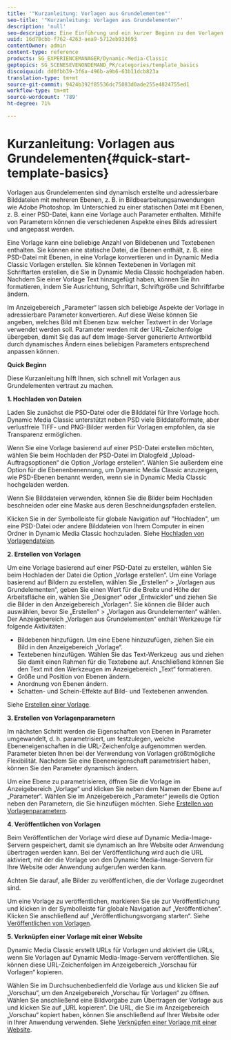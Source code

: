 ```yaml
---
title: '"Kurzanleitung: Vorlagen aus Grundelementen"'
seo-title: '"Kurzanleitung: Vorlagen aus Grundelementen"'
description: 'null'
seo-description: Eine Einführung und ein kurzer Beginn zu den Vorlagen aus Grundelementen, die Ihnen helfen, sich schnell aufzumachen.
uuid: 16d78cbb-f762-4263-aea9-5712eb933693
contentOwner: admin
content-type: reference
products: SG_EXPERIENCEMANAGER/Dynamic-Media-Classic
geptopics: SG_SCENESEVENONDEMAND_PK/categories/template_basics
discoiquuid: dd0fbb39-3f6a-496b-a9b6-63b11dcb823a
translation-type: tm+mt
source-git-commit: 9424b392f85536dc75083d0ade255e4824755ed1
workflow-type: tm+mt
source-wordcount: '789'
ht-degree: 71%

---
```



# Kurzanleitung: Vorlagen aus Grundelementen{#quick-start-template-basics}

Vorlagen aus Grundelementen sind dynamisch erstellte und adressierbare Bilddateien mit mehreren Ebenen, z. B. in Bildbearbeitungsanwendungen wie Adobe Photoshop. Im Unterschied zu einer statischen Datei mit Ebenen, z. B. einer PSD-Datei, kann eine Vorlage auch Parameter enthalten. Mithilfe von Parametern können die verschiedenen Aspekte eines Bilds adressiert und angepasst werden.

Eine Vorlage kann eine beliebige Anzahl von Bildebenen und Textebenen enthalten. Sie können eine statische Datei, die Ebenen enthält, z. B. eine PSD-Datei mit Ebenen, in eine Vorlage konvertieren und in Dynamic Media Classic Vorlagen erstellen. Sie können Textebenen in Vorlagen mit Schriftarten erstellen, die Sie in Dynamic Media Classic hochgeladen haben. Nachdem Sie einer Vorlage Text hinzugefügt haben, können Sie ihn formatieren, indem Sie Ausrichtung, Schriftart, Schriftgröße und Schriftfarbe ändern.

Im Anzeigebereich „Parameter“ lassen sich beliebige Aspekte der Vorlage in adressierbare Parameter konvertieren. Auf diese Weise können Sie angeben, welches Bild mit Ebenen bzw. welcher Textwert in der Vorlage verwendet werden soll. Parameter werden mit der URL-Zeichenfolge übergeben, damit Sie das auf dem Image-Server generierte Antwortbild durch dynamisches Ändern eines beliebigen Parameters entsprechend anpassen können.

**Quick Beginn**

Diese Kurzanleitung hilft Ihnen, sich schnell mit Vorlagen aus Grundelementen vertraut zu machen.

**1. Hochladen von Dateien**

Laden Sie zunächst die PSD-Datei oder die Bilddatei für Ihre Vorlage hoch. Dynamic Media Classic unterstützt neben PSD viele Bilddateiformate, aber verlustfreie TIFF- und PNG-Bilder werden für Vorlagen empfohlen, da sie Transparenz ermöglichen.

Wenn Sie eine Vorlage basierend auf einer PSD-Datei erstellen möchten, wählen Sie beim Hochladen der PSD-Datei im Dialogfeld „Upload-Auftragsoptionen“ die Option „Vorlage erstellen“. Wählen Sie außerdem eine Option für die Ebenenbenennung, um Dynamic Media Classic anzuzeigen, wie PSD-Ebenen benannt werden, wenn sie in Dynamic Media Classic hochgeladen werden.

Wenn Sie Bilddateien verwenden, können Sie die Bilder beim Hochladen beschneiden oder eine Maske aus deren Beschneidungspfaden erstellen.

Klicken Sie in der Symbolleiste für globale Navigation auf &quot;Hochladen&quot;, um eine PSD-Datei oder andere Bilddateien von Ihrem Computer in einen Ordner in Dynamic Media Classic hochzuladen. Siehe [Hochladen von Vorlagendateien](uploading-template-files.md#uploading_template_files).

**2. Erstellen von Vorlagen**

Um eine Vorlage basierend auf einer PSD-Datei zu erstellen, wählen Sie beim Hochladen der Datei die Option „Vorlage erstellen“. Um eine Vorlage basierend auf Bildern zu erstellen, wählen Sie „Erstellen“ > „Vorlagen aus Grundelementen“, geben Sie einen Wert für die Breite und Höhe der Arbeitsfläche ein, wählen Sie „Designer“ oder „Entwickler“ und ziehen Sie die Bilder in den Anzeigebereich „Vorlagen“. Sie können die Bilder auch auswählen, bevor Sie „Erstellen“ > „Vorlagen aus Grundelementen“ wählen. Der Anzeigebereich „Vorlagen aus Grundelementen“ enthält Werkzeuge für folgende Aktivitäten:

* Bildebenen hinzufügen. Um eine Ebene hinzuzufügen, ziehen Sie ein Bild in den Anzeigebereich „Vorlage“.
* Textebenen hinzufügen. Wählen Sie das Text-Werkzeug  aus und ziehen Sie damit einen Rahmen für die Textebene auf. Anschließend können Sie den Text mit den Werkzeugen im Anzeigebereich „Text“ formatieren.
* Größe und Position von Ebenen ändern.
* Anordnung von Ebenen ändern.
* Schatten- und Schein-Effekte auf Bild- und Textebenen anwenden. 

Siehe [Erstellen einer Vorlage](creating-template.md#creating_a_template).

**3. Erstellen von Vorlagenparametern**

Im nächsten Schritt werden die Eigenschaften von Ebenen in Parameter umgewandelt, d. h. parametrisiert, um festzulegen, welche Ebeneneigenschaften in die URL-Zeichenfolge aufgenommen werden. Parameter bieten Ihnen bei der Verwendung von Vorlagen größtmögliche Flexibilität. Nachdem Sie eine Ebeneneigenschaft parametrisiert haben, können Sie den Parameter dynamisch ändern.

Um eine Ebene zu parametrisieren, öffnen Sie die Vorlage im Anzeigebereich „Vorlage“ und klicken Sie neben dem Namen der Ebene auf „Parameter“. Wählen Sie im Anzeigebereich „Parameter“ jeweils die Option neben den Parametern, die Sie hinzufügen möchten. Siehe [Erstellen von Vorlagenparametern](creating-template-parameters.md#creating_template_parameters).

**4. Veröffentlichen von Vorlagen**

Beim Veröffentlichen der Vorlage wird diese auf Dynamic Media-Image-Servern gespeichert, damit sie dynamisch an Ihre Website oder Anwendung übertragen werden kann. Bei der Veröffentlichung wird auch die URL aktiviert, mit der die Vorlage von den Dynamic Media-Image-Servern für Ihre Website oder Anwendung aufgerufen werden kann.

Achten Sie darauf, alle Bilder zu veröffentlichen, die der Vorlage zugeordnet sind.

Um eine Vorlage zu veröffentlichen, markieren Sie sie zur Veröffentlichung und klicken in der Symbolleiste für globale Navigation auf „Veröffentlichen“. Klicken Sie anschließend auf „Veröffentlichungsvorgang starten“. Siehe [Veröffentlichen von Vorlagen](publishing-templates.md#publishing_templates).

**5. Verknüpfen einer Vorlage mit einer Website**

Dynamic Media Classic erstellt URLs für Vorlagen und aktiviert die URLs, wenn Sie Vorlagen auf Dynamic Media-Image-Servern veröffentlichen. Sie können diese URL-Zeichenfolgen im Anzeigebereich „Vorschau für Vorlagen“ kopieren.

Wählen Sie im Durchsuchenbedienfeld die Vorlage aus und klicken Sie auf „Vorschau“, um den Anzeigebereich „Vorschau für Vorlagen“ zu öffnen. Wählen Sie anschließend eine Bildvorgabe zum Übertragen der Vorlage aus und klicken Sie auf „URL kopieren“. Die URL, die Sie im Anzeigebereich „Vorschau“ kopiert haben, können Sie anschließend auf Ihrer Website oder in Ihrer Anwendung verwenden. Siehe [Verknüpfen einer Vorlage mit einer Website](linking-template-web-page.md#linking_a_template_to_a_web_page).
